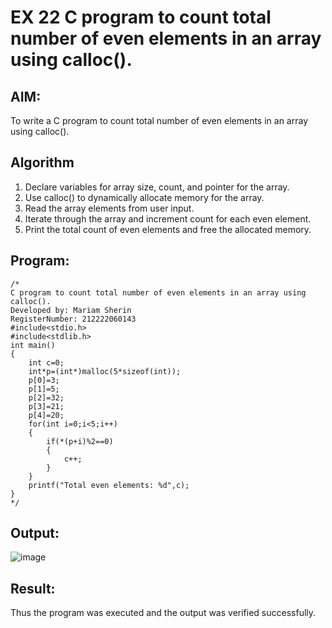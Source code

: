 # EX 22 C program to count total number of even elements in an array using calloc().
## AIM:
To write a C program to count total number of even elements in an array using calloc().

## Algorithm
1. Declare variables for array size, count, and pointer for the array.
2. Use calloc() to dynamically allocate memory for the array.
3. Read the array elements from user input.
4. Iterate through the array and increment count for each even element.
5. Print the total count of even elements and free the allocated memory.


## Program:
```
/*
C program to count total number of even elements in an array using calloc().
Developed by: Mariam Sherin
RegisterNumber: 212222060143
#include<stdio.h>
#include<stdlib.h>
int main()
{
    int c=0;
    int*p=(int*)malloc(5*sizeof(int));
    p[0]=3;
    p[1]=5;
    p[2]=32;
    p[3]=21;
    p[4]=20;
    for(int i=0;i<5;i++)
    {
        if(*(p+i)%2==0)
        {
            c++;
        }
    }
    printf("Total even elements: %d",c);
}
*/
```

## Output:

![image](https://github.com/user-attachments/assets/a0c35e3b-4b3a-4808-bdc8-d345ef752e87)


## Result:
Thus the program was executed and the output was verified successfully.
